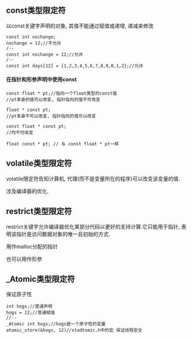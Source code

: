## const类型限定符

以const关键字声明的对象, 其值不能通过赋值或递增, 递减来修改

```
const int nochange;
nochange = 12;//不允许
/--
const int nochange = 12;//允许
/--
const int days[12] = {1,2,3,4,5,6,7,8,9,0,1,2};//允许
```

#### 在指针和形参声明中使用const

```
const float * pt;//指向一个float类型的const值
//pt本身的值可以改变, 指针指向的值不可改变
```

```
float * const pt;
//pt本身不可以改变, 指针指向的值可以改变
```

```
const float * const pt;
//均不可改变
```

```
float const * pt; // 与 const float * pt一样
```

## volatile类型限定符

volatile限定符告知计算机, 代理(而不是变量所在的程序)可以改变该变量的值.

涉及编译器的优化.

## restrict类型限定符

restrict关键字允许编译器优化某部分代码以更好的支持计算.它只能用于指针, 表明该指针是访问数据对象的唯一且初始的方式.

用作malloc分配的指针

也可以用作形参

## _Atomic类型限定符

保证原子性

```
int hogs;//普通声明
hogs = 12;//普通赋值
//--
_Atomic int hogs;//hogs是一个原子性的变量
atomic_store(&hogs, 12)//stadtomic.h中的宏 保证线程安全
```

